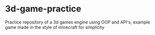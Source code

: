 # 3d-game-practice
Practice repository of a 3d games engine using OOP and API's, example game made in the style of minecraft for simplicity
